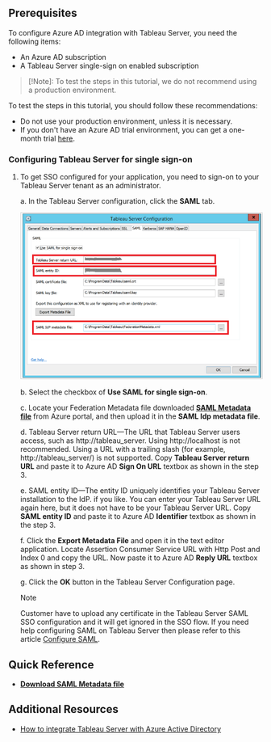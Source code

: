 ## Prerequisites

To configure Azure AD integration with Tableau Server, you need the following items:

- An Azure AD subscription
- A Tableau Server single-sign on enabled subscription

> [!Note]:
> To test the steps in this tutorial, we do not recommend using a production environment.

To test the steps in this tutorial, you should follow these recommendations:

- Do not use your production environment, unless it is necessary.
- If you don't have an Azure AD trial environment, you can get a one-month trial [here](https://azure.microsoft.com/pricing/free-trial/).

### Configuring Tableau Server for single sign-on

1. To get SSO configured for your application, you need to sign-on to your Tableau Server tenant as an administrator.
   
   a. In the Tableau Server configuration, click the **SAML** tab.
  
   ![Configure Single Sign-On](./media/tutorial_tableauserver_001.png)
  
   b. Select the checkbox of **Use SAML for single sign-on**.
  
   c. Locate your Federation Metadata file downloaded **[SAML Metadata file](%metadata:metadataDownloadUrl%)** from Azure portal, and then upload it in the **SAML Idp metadata file**.
   
   d. Tableau Server return URL—The URL that Tableau Server users access, such as http://tableau_server. Using http://localhost is not recommended. Using a URL with a trailing slash (for example, http://tableau_server/) is not supported. Copy **Tableau Server return URL** and paste it to Azure AD **Sign On URL** textbox as shown in the step 3.
   
   e. SAML entity ID—The entity ID uniquely identifies your Tableau Server installation to the IdP. if you like. You can enter your Tableau Server URL again here, but it does not have to be your Tableau Server URL. Copy **SAML entity ID** and paste it to Azure AD **Identifier** textbox as shown in the step 3.
   
   f. Click the **Export Metadata File** and open it in the text editor application. Locate Assertion Consumer Service URL with Http Post and Index 0 and copy the URL. Now paste it to Azure AD **Reply URL** textbox as shown in step 3. 
   
   g. Click the **OK** button in the Tableau Server Configuration page.
   
    >[!NOTE] 
	>Customer have to upload any certificate in the Tableau Server SAML SSO configuration and it will get ignored in the SSO flow.
	>If you need help configuring SAML on Tableau Server then please refer to this article [Configure SAML](http://onlinehelp.tableau.com/current/server/en-us/config_saml.htm).
  
## Quick Reference

* **[Download SAML Metadata file](%metadata:metadataDownloadUrl%)**

## Additional Resources

* [How to integrate Tableau Server with Azure Active Directory](active-directory-saas-tableauserver-tutorial.md)

